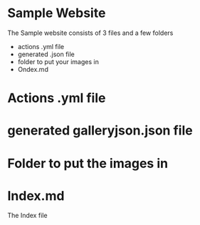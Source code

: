 
# Sample Website

The Sample website consists of 3 files and a few folders
- actions .yml file
- generated .json file
- folder to put your images in
- Ondex.md 

# Actions .yml file

# generated galleryjson.json file

# Folder to put the images in 

# Index.md 

The Index file 

